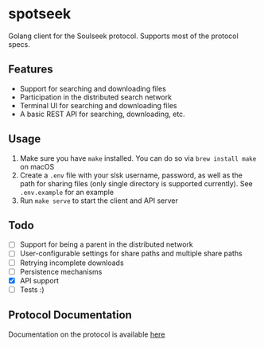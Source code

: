 # spotseek

Golang client for the Soulseek protocol. Supports most of the protocol specs.

## Features

- Support for searching and downloading files
- Participation in the distributed search network
- Terminal UI for searching and downloading files
- A basic REST API for searching, downloading, etc.

## Usage

1. Make sure you have `make` installed. You can do so via `brew install make` on macOS
2. Create a `.env` file with your slsk username, password, as well as the path for sharing files (only single directory is supported currently). See `.env.example` for an example
3. Run `make serve` to start the client and API server

## Todo

- [ ] Support for being a parent in the distributed network
- [ ] User-configurable settings for share paths and multiple share paths
- [ ] Retrying incomplete downloads
- [ ] Persistence mechanisms
- [x] API support
- [ ] Tests :)

## Protocol Documentation

Documentation on the protocol is available [here](https://nicotine-plus.org/doc/SLSKPROTOCOL.html)
